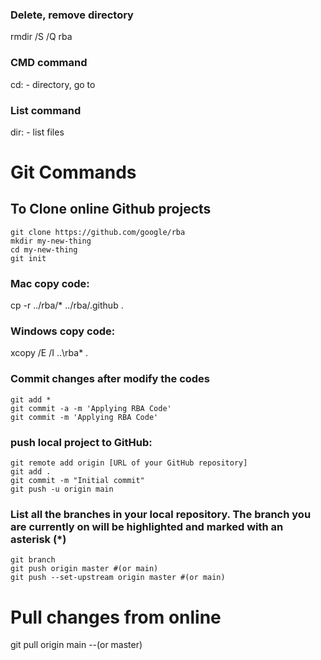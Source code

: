 ### Delete, remove directory
rmdir /S /Q rba

### CMD command
cd: - directory, go to

### List command
dir: - list files

# Git Commands

## To Clone online Github projects
``` shell
git clone https://github.com/google/rba
mkdir my-new-thing
cd my-new-thing
git init
```

### Mac copy code:
cp -r ../rba/* ../rba/.github .
### Windows copy code:

xcopy /E /I ..\rba\* .

### Commit changes after modify the codes
``` shell
git add *
git commit -a -m 'Applying RBA Code'
git commit -m 'Applying RBA Code'
```




### push local project to GitHub:
``` shell
git remote add origin [URL of your GitHub repository]
git add .
git commit -m "Initial commit"
git push -u origin main
```

### List all the branches in your local repository. The branch you are currently on will be highlighted and marked with an asterisk (*)
``` shell
git branch
git push origin master #(or main)
git push --set-upstream origin master #(or main)
```

# Pull changes from online
git pull origin main --(or master)

